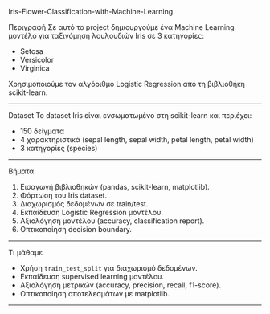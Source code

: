Iris-Flower-Classification-with-Machine-Learning

 Περιγραφή
Σε αυτό το project δημιουργούμε ένα Machine Learning μοντέλο για ταξινόμηση λουλουδιών Iris σε 3 κατηγορίες:
- Setosa
- Versicolor
- Virginica

Χρησιμοποιούμε τον αλγόριθμο Logistic Regression από τη βιβλιοθήκη scikit-learn.

---

 Dataset
Το dataset Iris είναι ενσωματωμένο στη scikit-learn και περιέχει:
- 150 δείγματα
- 4 χαρακτηριστικά (sepal length, sepal width, petal length, petal width)
- 3 κατηγορίες (species)

---

 Βήματα
1. Εισαγωγή βιβλιοθηκών (pandas, scikit-learn, matplotlib).
2. Φόρτωση του Iris dataset.
3. Διαχωρισμός δεδομένων σε train/test.
4. Εκπαίδευση Logistic Regression μοντέλου.
5. Αξιολόγηση μοντέλου (accuracy, classification report).
6. Οπτικοποίηση decision boundary.

---

 Τι μάθαμε
- Χρήση `train_test_split` για διαχωρισμό δεδομένων.
- Εκπαίδευση supervised learning μοντέλου.
- Αξιολόγηση μετρικών (accuracy, precision, recall, f1-score).
- Οπτικοποίηση αποτελεσμάτων με matplotlib.

---
